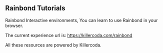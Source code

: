 ## Rainbond Tutorials

Rainbond Interactive environments, You can learn to use Rainbond in your browser.

The current experience url is: https://killercoda.com/rainbond

All these resources are powered by Killercoda.